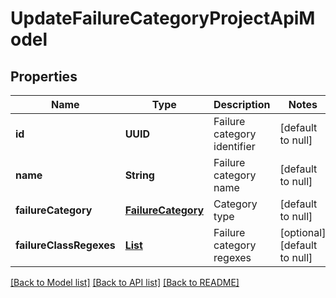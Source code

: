 # UpdateFailureCategoryProjectApiModel
## Properties

| Name | Type | Description | Notes |
|------------ | ------------- | ------------- | -------------|
| **id** | **UUID** | Failure category identifier | [default to null] |
| **name** | **String** | Failure category name | [default to null] |
| **failureCategory** | [**FailureCategory**](FailureCategory.md) | Category type | [default to null] |
| **failureClassRegexes** | [**List**](UpdateFailureClassRegexApiModel.md) | Failure category regexes | [optional] [default to null] |

[[Back to Model list]](../README.md#documentation-for-models) [[Back to API list]](../README.md#documentation-for-api-endpoints) [[Back to README]](../README.md)

